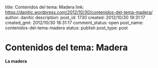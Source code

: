 title: Contenidos del tema: Madera
link: https://danitic.wordpress.com/2012/10/30/contenidos-del-tema-madera/
author: danitic
description: 
post_id: 1730
created: 2012/10/30 19:31:17
created_gmt: 2012/10/30 18:31:17
comment_status: open
post_name: contenidos-del-tema-madera
status: publish
post_type: post

# Contenidos del tema: Madera

**La madera**